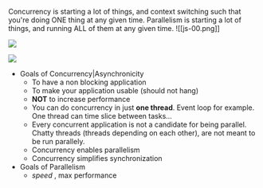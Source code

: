 Concurrency is starting a lot of things, and context switching such that you're doing ONE thing at any given time.
Parallelism is starting a lot of things, and running ALL of them at any given time.
![[js-00.png]]

![](js-05.png)

![](js-06.png)

- Goals of Concurrency|Asynchronicity
    - To have a non blocking application
    - To make your application usable (should not hang)
    - **NOT** to increase performance
    - You can do concurrency in just **one thread**. Event loop for example. One thread can time slice between tasks...
    - Every concurrent application is not a candidate for being parallel. Chatty threads (threads depending on each other), are not meant to be run parallely.
    - Concurrency enables parallelism
    - Concurrency simplifies synchronization
- Goals of Parallelism
    - _speed_ , max performance